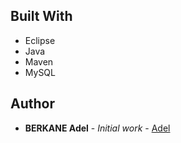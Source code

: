 

## Built With

* Eclipse
* Java
* Maven
* MySQL

## Author

* **BERKANE Adel** - *Initial work* - [Adel](https://github.com/satanthedoge)
